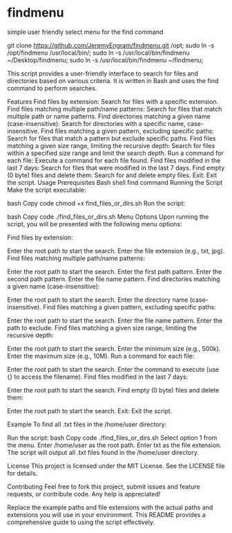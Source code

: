 # findmenu
simple user friendly select menu for the find command

git clone https://github.com/JeremyEngram/findmenu.git /opt;
sudo ln -s /opt/findmenu /usr/local/bin/;
sudo ln -s /usr/local/bin/findmenu ~/Desktop/findmenu;
sudo ln -s /usr/local/bin/findmenu ~/findmenu;



This script provides a user-friendly interface to search for files and directories based on various criteria. It is written in Bash and uses the find command to perform searches.

Features
Find files by extension: Search for files with a specific extension.
Find files matching multiple path/name patterns: Search for files that match multiple path or name patterns.
Find directories matching a given name (case-insensitive): Search for directories with a specific name, case-insensitive.
Find files matching a given pattern, excluding specific paths: Search for files that match a pattern but exclude specific paths.
Find files matching a given size range, limiting the recursive depth: Search for files within a specified size range and limit the search depth.
Run a command for each file: Execute a command for each file found.
Find files modified in the last 7 days: Search for files that were modified in the last 7 days.
Find empty (0 byte) files and delete them: Search for and delete empty files.
Exit: Exit the script.
Usage
Prerequisites
Bash shell
find command
Running the Script
Make the script executable:

bash
Copy code
chmod +x find_files_or_dirs.sh
Run the script:

bash
Copy code
./find_files_or_dirs.sh
Menu Options
Upon running the script, you will be presented with the following menu options:

Find files by extension:

Enter the root path to start the search.
Enter the file extension (e.g., txt, jpg).
Find files matching multiple path/name patterns:

Enter the root path to start the search.
Enter the first path pattern.
Enter the second path pattern.
Enter the file name pattern.
Find directories matching a given name (case-insensitive):

Enter the root path to start the search.
Enter the directory name (case-insensitive).
Find files matching a given pattern, excluding specific paths:

Enter the root path to start the search.
Enter the file name pattern.
Enter the path to exclude.
Find files matching a given size range, limiting the recursive depth:

Enter the root path to start the search.
Enter the minimum size (e.g., 500k).
Enter the maximum size (e.g., 10M).
Run a command for each file:

Enter the root path to start the search.
Enter the command to execute (use {} to access the filename).
Find files modified in the last 7 days:

Enter the root path to start the search.
Find empty (0 byte) files and delete them:

Enter the root path to start the search.
Exit: Exit the script.

Example
To find all .txt files in the /home/user directory:

Run the script:
bash
Copy code
./find_files_or_dirs.sh
Select option 1 from the menu.
Enter /home/user as the root path.
Enter txt as the file extension.
The script will output all .txt files found in the /home/user directory.

License
This project is licensed under the MIT License. See the LICENSE file for details.

Contributing
Feel free to fork this project, submit issues and feature requests, or contribute code. Any help is appreciated!

Replace the example paths and file extensions with the actual paths and extensions you will use in your environment. This README provides a comprehensive guide to using the script effectively.
